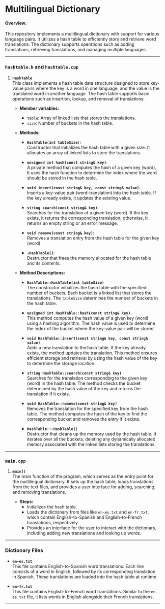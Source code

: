 # Multilingual Dictionary

#### Overview:
This repository implements a multilingual dictionary with support for various language pairs. It utilizes a hash table to efficiently store and retrieve word translations. The dictionary supports operations such as adding translations, retrieving translations, and managing multiple languages.

---

### `hashtable.h` and `hashtable.cpp`

1. **`HashTable`**  
   This class implements a hash table data structure designed to store key-value pairs where the key is a word in one language, and the value is the translated word in another language. The hash table supports basic operations such as insertion, lookup, and removal of translations. 

   - **Member variables:**
     - `table`: Array of linked lists that stores the translations.
     - `size`: Number of buckets in the hash table.

   - **Methods:**
   
     - **`HashTable(int tableSize)`**:  
       Constructor that initializes the hash table with a given size. It allocates an array of linked lists to store the translations.
     
     - **`unsigned int hash(const string& key)`**:  
       A private method that computes the hash of a given key (word). It uses the hash function to determine the index where the word should be stored in the hash table.
       
     - **`void insert(const string& key, const string& value)`**:  
       Inserts a key-value pair (word-translation) into the hash table. If the key already exists, it updates the existing value.
       
     - **`string search(const string& key)`**:  
       Searches for the translation of a given key (word). If the key exists, it returns the corresponding translation; otherwise, it returns an empty string or an error message.
       
     - **`void remove(const string& key)`**:  
       Removes a translation entry from the hash table for the given key (word).
       
     - **`~HashTable()`**:  
       Destructor that frees the memory allocated for the hash table and its contents.

   - **Method Descriptions:**
     
     - **`HashTable::HashTable(int tableSize)`**  
       The constructor initializes the hash table with the specified number of buckets. Each bucket is a linked list that stores the translations. The `tableSize` determines the number of buckets in the hash table.

     - **`unsigned int HashTable::hash(const string& key)`**  
       This method computes the hash value of a given key (word) using a hashing algorithm. The hash value is used to determine the index of the bucket where the key-value pair will be stored. 

     - **`void HashTable::insert(const string& key, const string& value)`**  
       Adds a new translation to the hash table. If the key already exists, the method updates the translation. This method ensures efficient storage and retrieval by using the hash value of the key to determine the storage location.

     - **`string HashTable::search(const string& key)`**  
       Searches for the translation corresponding to the given key (word) in the hash table. The method checks the bucket determined by the hash value of the key and returns the translation if it exists.

     - **`void HashTable::remove(const string& key)`**  
       Removes the translation for the specified key from the hash table. The method computes the hash of the key to find the corresponding bucket and removes the entry if it exists.

     - **`HashTable::~HashTable()`**  
       Destructor that cleans up the memory used by the hash table. It iterates over all the buckets, deleting any dynamically allocated memory associated with the linked lists storing the translations.

---

### `main.cpp`

1. **`main()`**  
   The main function of the program, which serves as the entry point for the multilingual dictionary. It sets up the hash table, loads translations from the text files, and provides a user interface for adding, searching, and removing translations.
   
   - **Steps:**
     - Initializes the hash table.
     - Loads the dictionary from files like `en-es.txt` and `en-fr.txt`, which contain English-to-Spanish and English-to-French translations, respectively.
     - Provides an interface for the user to interact with the dictionary, including adding new translations and looking up words.
     
---

### Dictionary Files

- **`en-es.txt`**  
  This file contains English-to-Spanish word translations. Each line consists of a word in English, followed by its corresponding translation in Spanish. These translations are loaded into the hash table at runtime.

- **`en-fr.txt`**  
  This file contains English-to-French word translations. Similar to the `en-es.txt` file, it lists words in English alongside their French translations.

---
